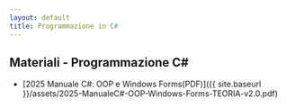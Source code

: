 ```yaml
---
layout: default
title: Programmazione in C#
---
```


## Materiali - Programmazione C#

- [2025 Manuale C#: OOP e Windows Forms(PDF)]({{ site.baseurl }}/assets/2025-ManualeC#-OOP-Windows-Forms-TEORIA-v2.0.pdf)
